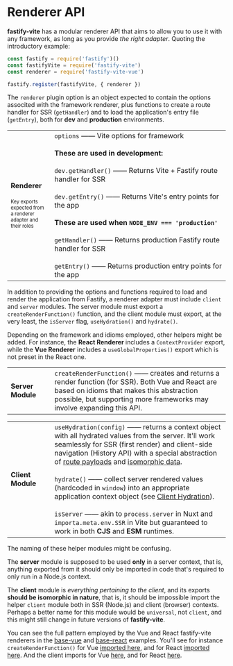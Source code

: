 # Renderer API

<b>fastify-vite</b> has a modular renderer API that aims to allow you to use it with any framework, as long as you provide _the right adapter_. Quoting the introductory example:

```js
const fastify = require('fastify')()
const fastifyVite = require('fastify-vite')
const renderer = require('fastify-vite-vue')

fastify.register(fastifyVite, { renderer })
```

The `renderer` plugin option is an object expected to contain the options associted with the framework renderer, plus functions to create a route handler for SSR (`getHandler`) and to load the application's entry file (`getEntry`), both for <b>dev</b> and <b>production</b> environments. 

<table class="infotable">
<tr style="width: 100%">
<td style="width: 20%">
<strong>Renderer</strong>
<br><br>
<span style="font-size: 0.7rem">
Key exports expected from a 
renderer adapter and their roles
</span>
</td>
<td class="code-h" style="width: 80%">
<code class="h inline-block">options</code>
—— Vite options for framework
<br><br>
<b class="small">These are used in development:</b>
<br><br>
<code class="h inline-block">dev.getHandler()</code>
—— Returns Vite + Fastify route handler for SSR
<br><br>
<code class="h inline-block">dev.getEntry()</code>
—— Returns Vite's entry points for the app
<br><br>
<b class="small">These are used when <code>NODE_ENV === 'production'</code></b>
<br><br>
<code class="h inline-block">getHandler()</code>
—— Returns production Fastify route handler for SSR
<br><br>
<code class="h inline-block">getEntry()</code>
—— Returns production entry points for the app
</td>
</tr>
</table>

In addition to providing the options and functions required to load and render the application from Fastify, a renderer adapter must include `client` and `server` modules. The server module must export a `createRenderFunction()` function, and the client module must export, at the very least, the `isServer` flag, `useHydration()` and `hydrate()`. 

Depending on the framework and idioms employed, other helpers might be added. For instance, the <b>React Renderer</b> includes a `ContextProvider` export, while the <b>Vue Renderer</b> includes a `useGlobalProperties()` export which is not preset in the React one.

<table class="infotable">
<tr>
<td>
<strong>Server Module</strong>
<br>
</td>
<td class="code-h" style="width: 80%">
<code class=h>createRenderFunction()</code> —— creates and returns a render function (for SSR). Both Vue and React are based on idioms that makes this abstraction possible, but supporting more frameworks may involve expanding this API.
</td>
</tr>
</table>

<table class="infotable">
<tr>
<td>
<strong>Client Module</strong>
<br>
</td>
<td class="code-h" style="width: 80%">
<code class=h>useHydration(config)</code>
—— returns a context object with all hydrated values from the server. It'll work seamlessly for SSR (first render) and client-side navigation (History API) with a special abstraction of <a href="">route payloads</a> and <a href="">isomorphic data</a>.
<br><br><code class=h>hydrate()</code>
—— collect server rendered values (hardcoded in <code>window</code>) into an appropriate application context object (see <a href="">Client Hydration</a>).
<br><br><code class=h>isServer</code>
—— akin to <code>process.server</code> in Nuxt and <code>importa.meta.env.SSR</code> in Vite but guaranteed to work in both <b>CJS</b> and <b>ESM</b> runtimes. 
</td>
</tr>
</table>

The naming of these helper modules might be confusing. 

The <b>server</b> module is supposed to be used <b>only</b> in a server context, that is, anything exported from it should only be imported in code that's required to only run in a Node.js context. 

The <b>client</b> module is <i>everything pertaining to the client</i>, and its exports <b>should be isomorphic in nature</b>, that is, it should be impossible import the helper `client` module both in SSR (Node.js) and client (browser) contexts. Perhaps a better name for this module would be `universal`, not `client`, and this might still change in future versions of <b>fastify-vite</b>.

You can see the full pattern employed by the Vue and React fastify-vite renderers in the [base-vue]() and [base-react]() examples. You'll see for instance `createRenderFunction()` for Vue [imported here](...), and for React [imported here](...). And the client imports for Vue [here](...), and for React [here](...).

